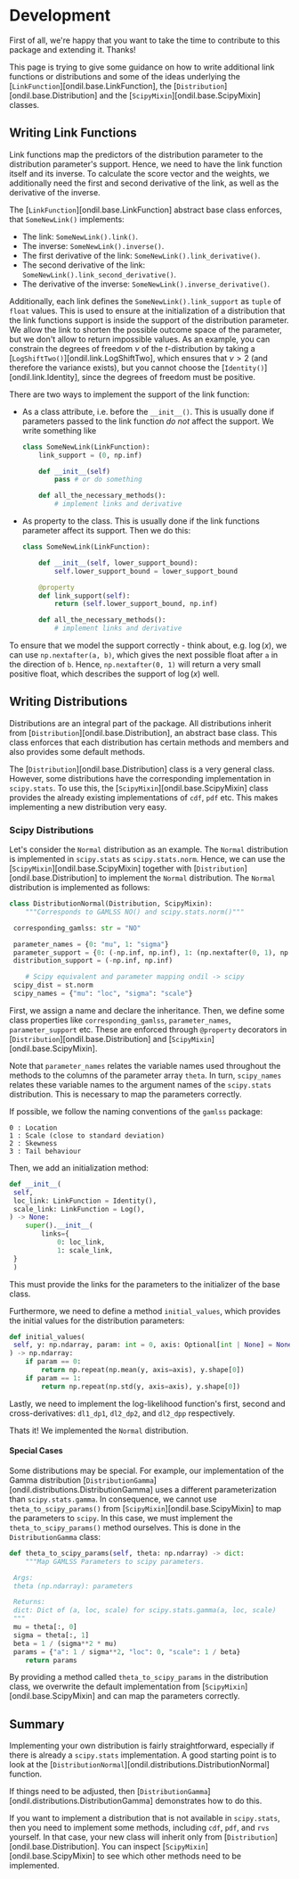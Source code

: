 # Development

First of all, we're happy that you want to take the time to contribute to this package and extending it. Thanks!

This page is trying to give some guidance on how to write additional link functions or distributions and some of the ideas underlying the [`LinkFunction`][ondil.base.LinkFunction], the [`Distribution`][ondil.base.Distribution] and the [`ScipyMixin`][ondil.base.ScipyMixin] classes.

## Writing Link Functions

Link functions map the predictors of the distribution parameter to the distribution parameter's support. Hence, we need to have the link function itself and its inverse. To calculate the score vector and the weights, we additionally need the first and second derivative of the link, as well as the derivative of the inverse.

The [`LinkFunction`][ondil.base.LinkFunction] abstract base class enforces, that `SomeNewLink()` implements:

- The link: `SomeNewLink().link()`.
- The inverse: `SomeNewLink().inverse()`.
- The first derivative of the link: `SomeNewLink().link_derivative()`.
- The second derivative of the link: `SomeNewLink().link_second_derivative()`.
- The derivative of the inverse: `SomeNewLink().inverse_derivative()`.

Additionally, each link defines the `SomeNewLink().link_support` as `tuple` of `float` values. This is used to ensure at the initialization of a distribution that the link functions support is inside the support of the distribution parameter. We allow the link to shorten the possible outcome space of the parameter, but we don't allow to return impossible values. As an example, you can constrain the degrees of freedom $\nu$ of the $t$-distribution by taking a [`LogShiftTwo()`][ondil.link.LogShiftTwo], which ensures that $\nu > 2$ (and therefore the variance exists), but you cannot choose the [`Identity()`][ondil.link.Identity], since the degrees of freedom must be positive.

There are two ways to implement the support of the link function:

- As a class attribute, i.e. before the `__init__()`. This is usually done if parameters passed to the link function *do not* affect the support. We write something like

    ```python
    class SomeNewLink(LinkFunction):
        link_support = (0, np.inf)

        def __init__(self)
            pass # or do something

        def all_the_necessary_methods():
            # implement links and derivative
    ```

- As property to the class. This is usually done if the link functions parameter affect its support. Then we do this:

    ```python
    class SomeNewLink(LinkFunction):

        def __init__(self, lower_support_bound):
            self.lower_support_bound = lower_support_bound

        @property
        def link_support(self):
            return (self.lower_support_bound, np.inf)

        def all_the_necessary_methods():
            # implement links and derivative
    ```

To ensure that we model the support correctly - think about, e.g. $\log(x)$, we can use `np.nextafter(a, b)`, which gives the next possible float after `a` in the direction of `b`. Hence, `np.nextafter(0, 1)` will return a very small positive float, which describes the support of $\log(x)$ well.

## Writing Distributions

Distributions are an integral part of the package. All distributions inherit from [`Distribution`][ondil.base.Distribution], an abstract base class. This class enforces that each distribution has certain methods and members and also provides some default methods.

The [`Distribution`][ondil.base.Distribution] class is a very general class. However, some distributions have the corresponding implementation in `scipy.stats`. To use this, the [`ScipyMixin`][ondil.base.ScipyMixin] class provides the already existing implementations of `cdf`, `pdf` etc. This makes implementing a new distribution very easy.

### Scipy Distributions

Let's consider the `Normal` distribution as an example. The `Normal` distribution is implemented in `scipy.stats` as `scipy.stats.norm`. Hence, we can use the [`ScipyMixin`][ondil.base.ScipyMixin] together with [`Distribution`][ondil.base.Distribution] to implement the `Normal` distribution. The `Normal` distribution is implemented as follows:

```python
class DistributionNormal(Distribution, ScipyMixin):
    """Corresponds to GAMLSS NO() and scipy.stats.norm()"""

 corresponding_gamlss: str = "NO"

 parameter_names = {0: "mu", 1: "sigma"}
 parameter_support = {0: (-np.inf, np.inf), 1: (np.nextafter(0, 1), np.inf)}
 distribution_support = (-np.inf, np.inf)

    # Scipy equivalent and parameter mapping ondil -> scipy
 scipy_dist = st.norm
 scipy_names = {"mu": "loc", "sigma": "scale"}
```

First, we assign a name and declare the inheritance. Then, we define some class properties like `corresponding_gamlss`, `parameter_names`, `parameter_support` etc. These are enforced through `@property` decorators in [`Distribution`][ondil.base.Distribution] and [`ScipyMixin`][ondil.base.ScipyMixin].

Note that `parameter_names` relates the variable names used throughout the methods to the columns of the parameter array `theta`. In turn, `scipy_names` relates these variable names to the argument names of the `scipy.stats` distribution. This is necessary to map the parameters correctly.

If possible, we follow the naming conventions of the `gamlss` package:

```
0 : Location
1 : Scale (close to standard deviation)
2 : Skewness
3 : Tail behaviour
```

Then, we add an initialization method:

```python
def __init__(
 self,
 loc_link: LinkFunction = Identity(),
 scale_link: LinkFunction = Log(),
) -> None:
    super().__init__(
        links={
            0: loc_link,
            1: scale_link,
 }
 )
```

This must provide the links for the parameters to the initializer of the base class.

Furthermore, we need to define a method `initial_values`, which provides the initial values for the distribution parameters:

```python
def initial_values(
 self, y: np.ndarray, param: int = 0, axis: Optional[int | None] = None
) -> np.ndarray:
    if param == 0:
        return np.repeat(np.mean(y, axis=axis), y.shape[0])
    if param == 1:
        return np.repeat(np.std(y, axis=axis), y.shape[0])
```

Lastly, we need to implement the log-likelihood function's first, second and cross-derivatives: `dl1_dp1`, `dl2_dp2`, and `dl2_dpp` respectively.

Thats it! We implemented the `Normal` distribution.

#### Special Cases

Some distributions may be special. For example, our implementation of the Gamma distribution [`DistributionGamma`][ondil.distributions.DistributionGamma] uses a different parameterization than `scipy.stats.gamma`. In consequence, we cannot use `theta_to_scipy_params()` from [`ScipyMixin`][ondil.base.ScipyMixin] to map the parameters to `scipy`. In this case, we must implement the `theta_to_scipy_params()` method ourselves. This is done in the `DistributionGamma` class:

```python
def theta_to_scipy_params(self, theta: np.ndarray) -> dict:
    """Map GAMLSS Parameters to scipy parameters.

 Args:
 theta (np.ndarray): parameters

 Returns:
 dict: Dict of (a, loc, scale) for scipy.stats.gamma(a, loc, scale)
 """
 mu = theta[:, 0]
 sigma = theta[:, 1]
 beta = 1 / (sigma**2 * mu)
 params = {"a": 1 / sigma**2, "loc": 0, "scale": 1 / beta}
    return params
```

By providing a method called `theta_to_scipy_params` in the distribution class, we overwrite the default implementation from [`ScipyMixin`][ondil.base.ScipyMixin] and can map the parameters correctly.

## Summary

Implementing your own distribution is fairly straightforward, especially if there is already a `scipy.stats` implementation. A good starting point is to look at the [`DistributionNormal`][ondil.distributions.DistributionNormal] function.

If things need to be adjusted, then [`DistributionGamma`][ondil.distributions.DistributionGamma] demonstrates how to do this.

If you want to implement a distribution that is not available in `scipy.stats`, then you need to implement some methods, including `cdf`, `pdf`, and `rvs` yourself. In that case, your new class will inherit only from [`Distribution`][ondil.base.Distribution]. You can inspect [`ScipyMixin`][ondil.base.ScipyMixin] to see which other methods need to be implemented.
